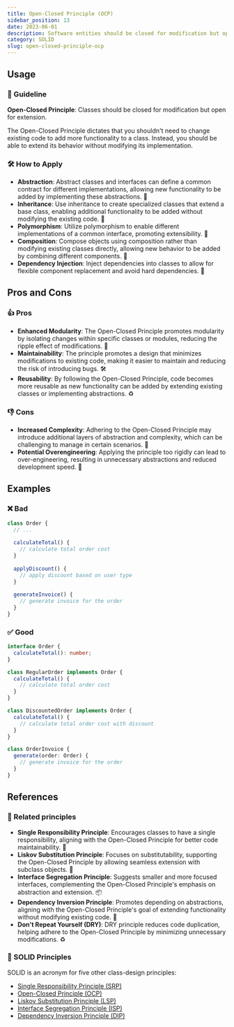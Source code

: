 ```yaml
---
title: Open-Closed Principle (OCP)
sidebar_position: 13
date: 2023-06-01
description: Software entities should be closed for modification but open for extension. In other words, you shouldn’t need to change existing code to add more functionality to a class. This is one of the SOLID principles.
category: SOLID
slug: open-closed-principle-ocp
---
```

## Usage

### 📝 Guideline

**Open-Closed Principle**: Classes should be closed for modification but open for extension.

The Open-Closed Principle dictates that you shouldn't need to change existing code to add more functionality to a class. Instead, you should be able to extend its behavior without modifying its implementation.

### 🛠️ How to Apply

- **Abstraction**: Abstract classes and interfaces can define a common contract for different implementations, allowing new functionality to be added by implementing these abstractions. 🔑
- **Inheritance**: Use inheritance to create specialized classes that extend a base class, enabling additional functionality to be added without modifying the existing code. 🧬
- **Polymorphism**: Utilize polymorphism to enable different implementations of a common interface, promoting extensibility. 🔀
- **Composition**: Compose objects using composition rather than modifying existing classes directly, allowing new behavior to be added by combining different components. 🔧
- **Dependency Injection**: Inject dependencies into classes to allow for flexible component replacement and avoid hard dependencies. 💉

## Pros and Cons

### 👍 Pros

- **Enhanced Modularity**: The Open-Closed Principle promotes modularity by isolating changes within specific classes or modules, reducing the ripple effect of modifications. 🧩
- **Maintainability**: The principle promotes a design that minimizes modifications to existing code, making it easier to maintain and reducing the risk of introducing bugs. 🛠️
- **Reusability**: By following the Open-Closed Principle, code becomes more reusable as new functionality can be added by extending existing classes or implementing abstractions. ♻️

### 👎 Cons

- **Increased Complexity**: Adhering to the Open-Closed Principle may introduce additional layers of abstraction and complexity, which can be challenging to manage in certain scenarios. 🤔
- **Potential Overengineering**: Applying the principle too rigidly can lead to over-engineering, resulting in unnecessary abstractions and reduced development speed. 🚧

## Examples

### ❌ Bad

```typescript
class Order {
  // ...
  
  calculateTotal() {
    // calculate total order cost
  }
  
  applyDiscount() {
    // apply discount based on user type
  }
  
  generateInvoice() {
    // generate invoice for the order
  }
}
```

### ✅ Good

```typescript
interface Order {
  calculateTotal(): number;
}

class RegularOrder implements Order {
  calculateTotal() {
    // calculate total order cost
  }
}

class DiscountedOrder implements Order {
  calculateTotal() {
    // calculate total order cost with discount
  }
}

class OrderInvoice {
  generate(order: Order) {
    // generate invoice for the order
  }
}
```

## References

### 🔀 Related principles

- **Single Responsibility Principle**: Encourages classes to have a single responsibility, aligning with the Open-Closed Principle for better code maintainability. 🎯
- **Liskov Substitution Principle**: Focuses on substitutability, supporting the Open-Closed Principle by allowing seamless extension with subclass objects. 🔄
- **Interface Segregation Principle**: Suggests smaller and more focused interfaces, complementing the Open-Closed Principle's emphasis on abstraction and extension. 📦
- **Dependency Inversion Principle**: Promotes depending on abstractions, aligning with the Open-Closed Principle's goal of extending functionality without modifying existing code. 🔧
- **Don't Repeat Yourself (DRY)**: DRY principle reduces code duplication, helping adhere to the Open-Closed Principle by minimizing unnecessary modifications. ♻️

### 🧱 SOLID Principles

SOLID is an acronym for five other class-design principles:

- [Single Responsibility Principle (SRP)](single-responsibility-principle-srp)
- [Open-Closed Principle (OCP)](open-closed-principle-ocp)
- [Liskov Substitution Principle (LSP)](liskov-substitution-principle-lsp)
- [Interface Segregation Principle (ISP)](interface-segregation-principle-isp)
- [Dependency Inversion Principle (DIP)](dependency-inversion-principle-dip)